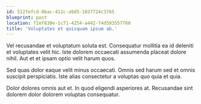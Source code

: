 ```yaml
---
id: 512fefcd-8bac-412c-a9d5-1037724c3765
blueprint: post
location: f2ef830e-1c71-4254-a442-f4d593557760
title: 'Voluptates et quisquam ipsum ab.'
---
```

Vel recusandae et voluptatum soluta est. Consequatur mollitia ea id deleniti et voluptates velit hic. Iste dolorem occaecati assumenda placeat dolore nihil. Aut et et ipsam optio velit harum quos.

Sed quas dolor eaque velit minus occaecati. Omnis sed harum sed et omnis suscipit perspiciatis. Iste alias consectetur a voluptas quo quia et quia.

Dolor dolores omnis aut et. In quod eligendi asperiores at. Recusandae sint dolorem dolor dolorem voluptas consequatur.